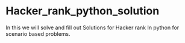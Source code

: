 # Hacker_rank_python_solution
In this we will solve and fill out Solutions for Hacker rank In python for scenario based problems.
